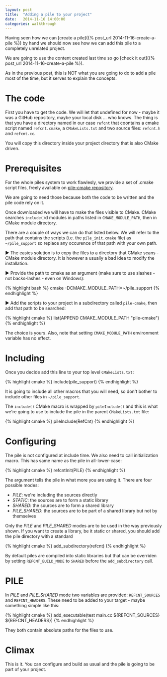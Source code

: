 ```yaml
---
layout: post
title:  "Adding a pile to your project"
date:   2014-11-16 14:00:00
categories: walkthrough
---
```


Having seen how we can [create a pile]({% post_url 2014-11-16-create-a-pile %})
by hand we should now see how we can add this 
pile to a completely unrelated project.

We are going to use the content created last time
so go [check it out]({% post_url 2014-11-16-create-a-pile %}).

As in the previous post, this is NOT what you
are going to do to add a pile most of the time,
but it serves to explain the concepts.


The code
========

First you have to get the code. We will let that
undefined for now - maybe it was a GitHub repository,
maybe your local disk ... who knows. The thing is that
you have a directory named in our case `refcnt`
that coontains a cmake script named `refcnt.cmake`,
a `CMakeLists.txt` and two source files: `refcnt.h`
and `refcnt.cc`.

You will copy this directory inside your project
directory that is also CMake driven.


Prerequisites
=============

For the whole piles system to work flawlesly, we provide
a set of .cmake script files, freely available on
[pile-cmake repository](https://github.com/pile-contributors/pile-cmake).

We are going to need those because both the code to be
written and the pile code rely on it.

Once downloaded we will have to make the files visible
to CMake. CMake searches `include()`d modules in
paths listed in `CMAKE_MODULE_PATH`, then in CMake module
directory.

There are a couple of ways we can do that
listed below. We will refer to the path that contains the
scripts (i.e. the `pile_init.cmake` file) as `~/pile_support`
so replace any occurence of that path with your own path.

► The easies solution is to copy the files to a directory that
CMake scans - CMake module directory. It is however a
usually a bad idea to modify the installation.

► Provide the path to cmake as an argument (make sure to
use slashes - not backs-lashes - even on Windows):

{% highlight bash %}
cmake -DCMAKE_MODULE_PATH=~/pile_support
{% endhighlight %}

► Add the scripts to your project in a subdirectory called
`pile-cmake`, then add that path to be searched:

{% highlight cmake %}
list(APPEND CMAKE_MODULE_PATH "pile-cmake")
{% endhighlight %}

The choice is yours. Also, note that setting
`CMAKE_MODULE_PATH` environment variable has no effect.

Including
=========

Once you decide add this line to your top level `CMakeLists.txt`:

{% highlight cmake %}
include(pile_support)
{% endhighlight %}

It is going to include all other macros that you will need,
so don't bother to include other files in `~/pile_support`.

The `include()` CMake macro is wrapped by `pileInclude()`
and this is what we're going to use to include the pile
in the parent `CMakeLists.txt` file:

{% highlight cmake %}
pileInclude(RefCnt)
{% endhighlight %}


Configuring
===========

The pile is not configured at include time. We also need to
call initialization macro. This has same name as the pile
in all-lower-case:

{% highlight cmake %}
refcntInit(PILE)
{% endhighlight %}

The argument tells the pile in what more you are using it.
There are four possible modes:

- *PILE*: we're including the sources directly
- *STATIC*: the sources are to form a static library
- *SHARED*: the sources are to form a shared library
- *PILE_SHARED*: the sources are to be part of a shared library
but not by themselves

Only the *PILE* and *PILE_SHARED* modes are to be used
in the way previously shown.
If you want to create a library, be it static or shared,
you should add the pile directory with a standard

{% highlight cmake %}
add_subdirectory(refcnt)
{% endhighlight %}

By default piles are compiled into static libraries but
that can be overriden by setting `REFCNT_BUILD_MODE`
to `SHARED` before the `add_subdirectory` call.


PILE
====

In *PILE* and *PILE_SHARED* mode two variables are provided:
`REFCNT_SOURCES` and `REFCNT_HEADERS`. These need to be added
to your target - maybe something simple like this:

{% highlight cmake %}
add_executable(test
    main.cc
    ${REFCNT_SOURCES}
    ${REFCNT_HEADERS})
{% endhighlight %}

They both contain absolute paths for the files to use.


Climax
======

This is it. You can configure and build as usual
and the pile is going to be part of your project.
